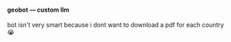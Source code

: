 #### geobot — custom llm

bot isn't very smart because i dont want to download a pdf for each country 😭